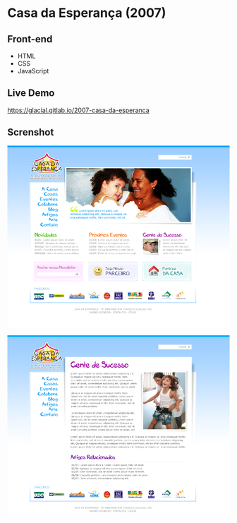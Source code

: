 # Casa da Esperança (2007)

## Front-end 

* HTML
* CSS
* JavaScript

## Live Demo

https://glacial.gitlab.io/2007-casa-da-esperanca

## Screnshot

![screenshot](design/01-home.jpg)


![screenshot](design/02-internas.jpg)
